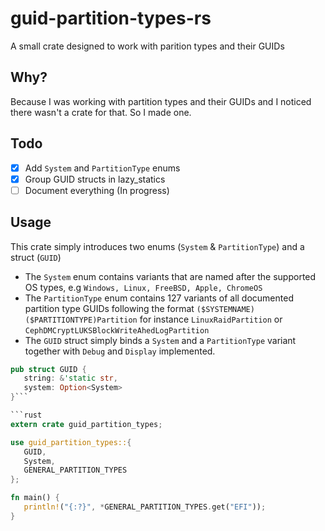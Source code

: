 # guid-partition-types-rs
A small crate designed to work with parition types and their GUIDs

## Why?
Because I was working with partition types and their GUIDs and I noticed there wasn't a crate for that. So I made one.

## Todo
 - [x] Add `System` and `PartitionType` enums
 - [x] Group GUID structs in lazy_statics
 - [ ] Document everything (In progress)

## Usage
This crate simply introduces two enums (`System` & `PartitionType`) and a struct (`GUID`)

 - The `System` enum contains variants that are named after the supported OS types, e.g `Windows, Linux, FreeBSD, Apple, ChromeOS`
 - The `PartitionType` enum contains 127 variants of all documented partition type GUIDs following the format `($SYSTEMNAME)($PARTITIONTYPE)Partition` for instance `LinuxRaidPartition` or `CephDMCryptLUKSBlockWriteAhedLogPartition`
 - The `GUID` struct simply binds a `System` and a `PartitionType` variant together with `Debug` and `Display` implemented.
 ```rust
 pub struct GUID {
    string: &'static str,
    system: Option<System>
}```

```rust
extern crate guid_partition_types;

use guid_partition_types::{
	GUID,
	System,
	GENERAL_PARTITION_TYPES
};

fn main() {
	println!("{:?}", *GENERAL_PARTITION_TYPES.get("EFI"));
}

```
